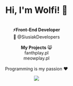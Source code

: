 <div align="center">
<h1>Hi, I'm Wolfi! 👋</h1><br>
<b>⚡Front-End Developer</b><br>
💼 <a style="text-decoration:none;" href="https://github.com/siusiakdevelopers">@SiusiakDevelopers</a><br>
<br>
<b>My Projects</b> 😸<br>
<a style="text-decoration:none;" href="https://fanthplay.pl">fanthplay.pl</a> <br>
<a style="text-decoration:none;" href="https://meowplay.pl">meowplay.pl</a> <br>
<br>
Programming is my passion ❤️<br>
    
  <img src="https://raw.githubusercontent.com/wolfiwaifu/wolfiwaifu/3a09a00445db4952b5eddb4d39b52e3d1aa562ef/snejk.svg"></img>
  
</div>
